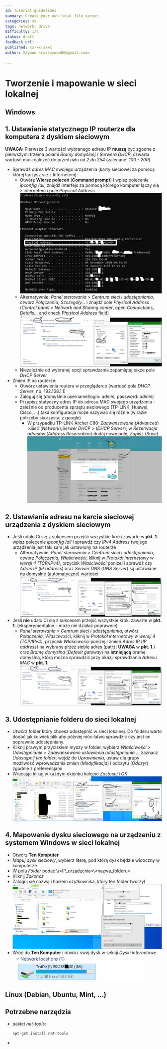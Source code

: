 ```yaml
---
id: tutorial-guidelines
summary: Create your own local file server
categories: xx
tags: network, drive
difficulty: 1/5
status: draft
feedback_url: -
published: xx-xx-xxxx
author: Szymon <rysszymon00@gmail.com>

---
```


# Tworzenie i mapowanie  w sieci lokalnej

## __Windows__

## 1. Ustawianie statycznego IP routerze dla komputera z dyskiem sieciowym
__UWAGA:__ Pierwsze 3 wartości wybranego adresu IP __muszą__ być zgodne z pierwszymi trzema polami _Bramy domyślnej_ / _Serwera DHCP_; czwarta wartość musi należeć do przedziału od _2 do 254_ (zalecane: _100 - 200_)
* Sprawdź _adres MAC_ swojego urządzenia (karty sieciowej za pomocą której łączysz się z Internetem): 
    * Otwórz __Wiersz poleceń__ (__Command prompt__) i wpisz polecenie _ipconfig /all_, znajdź interfejs za pomocą którego komputer łączy się z internetem i pole _Physical Address_
    ![ipconfig_screenshot](IMG/edited_get_mac_address_using_ipconfig.png)
    * Alternatywnie: _Panel sterowania > Centrum sieci i udostępniania_, otwórz _Połączenia_, _Szczegóły..._ i znajdź pole _Physical Address_ (_Control panel > Network and Sharing center_, open _Connections_, _Details..._ and check _Physical Address_ field)
    ![MacGUI_screenshot](IMG/edited_get_mac_address_using_GUI.png)
    * Niezależnie od wybranej opcji sprawdzania zapamiętaj także pole _DHCP Server_
* Zmień IP na routerze:
    * Otwórz ustawienia routera w przeglądarce (wartość pola _DHCP Server_, np. 192.168.1.1)
    * Zaloguj się (domyślnie username/login: _admin_, password: _admin_)
    * Przypisz statyczny adres IP do adresu MAC swojego urządzenia -
    zależnie od producenta sprzętu sieciowego (TP-LINK, Huawei, Cisco, ...) taka konfiguracja może nazywać się różnie (w razie potrzeby skorzystaj z google)
        * W przypadku TP-LINK Archer C80: _Zaawansowane_ (_Advanced_) >_Sieć_ (_Network_);_Serwer DHCP_ > (_DHCP Server_); w _Rezerwacja adresów_ (_Address Reservation_) dodaj nowe pole, _Zapisz_ (_Save_)
        ![ArcherConfig_screenshot](IMG/edited_set_static_IP_on_archer_c80.png)

## 2. Ustawianie adresu na karcie sieciowej urządzenia z dyskiem sieciowym
* Jeśli udało Ci się z sukcesem przejść wszystkie kroki zawarte w __pkt. 1.__ wpisz polecenie _ipconfig /all_ i sprawdź czy _IPv4 Address_ twojego urządzenia jest taki sam jak ustawiony na routerze
    * Alternatywnie: _Panel sterowania > Centrum sieci i udostępniania_, otwórz _Połączenia_, _Właściwości_, kliknij w _Protokół internetowy w wersji 4 (TCP/IPv4)_, przycisk _Właściwości_ poniżej i sprawdż czy _Adres IP_ (_IP address_) oraz _Serwer DNS_ (_DNS Server_) są ustawiane na domyślne (automatyczne) wartości
    ![ArcherConfig_screenshot](IMG/edited_check_network_card.png)
* Jeśli __nie__ udało Ci się z sukcesem przejść wszystkie kroki zawarte w __pkt. 1.__ (eksperymentalne - może nie działać poprawnie):
    * _Panel sterowania > Centrum sieci i udostępniania_, otwórz _Połączenia_, _Właściwości_, kliknij w _Protokół internetowy w wersji 4 (TCP/IPv4)_, przycisk _Właściwości_ poniżej i zmień _Adres IP_ (_IP address_) na wybrany przez siebie adres (patrz: __UWAGA__ w __pkt. 1.__) oraz _Bramę domyślną_ (_Default gateway_) na __istniejącą__ bramę domyślną, którą można sprawdzić przy okazji sprawdzania _Adresu MAC_ w __pkt. 1.__
    ![ArcherConfig_screenshot](IMG/edited_change_network_card_properties_GUI.png)

## 3. Udostępnianie folderu do sieci lokalnej
* Utwórz folder który chcesz udostępnić w sieci lokalnej. Do folderu warto dodać jakikolwiek plik aby później móc łatwo sprawdzić czy jest on poprawnie udostępniany.
* Kliknij prawym przyciskiem myszy w folder, wybierz _Właściwości > Udostępnianie > Zaawansowane ustawienia udostępniania..._, zaznacz _Udostępnij ten folder_, wejdź do _Uprawnienia_, ustaw dla grupy możliwość wprowadzania zmian (_Modyfikacja_) i odczytu (_Odczyt_) zgodnie z preferencjami
* Wracając klikaj w każdym okienku kolejno _Zastosuj_ i _OK_
    ![ArcherConfig_screenshot](IMG/edited_share_directory_windows.png)


## 4. Mapowanie dysku sieciowego na urządzeniu z systemem Windows w sieci lokalnej
* Otwórz __Ten Komputer__
* _Mapuj dysk sieciowy_, wybierz literę, pod którą dysk będzie widoczny w komputerze
* W polu _Folder_ podaj: \\\\<IP_urządzenia>\\<nazwa_folderu>
* Kliknij _Zakończ_
* Zaloguj się nazwą i hasłem użytkownika, który ten folder tworzył
![ArcherConfig_screenshot](IMG/edited_map_network_drive_windows.png)
* Wróć do __Ten Komputer__ i otwórz swój dysk w sekcji _Dyski internetowe_
![ArcherConfig_screenshot](IMG/edited_mapped_dir_windows.png)


## __Linux (Debian, Ubuntu, Mint, ...)__

## Potrzebne narzędzia
* pakiet _net-tools_: 
    ```
    apt-get install net-tools
    ``` 
*